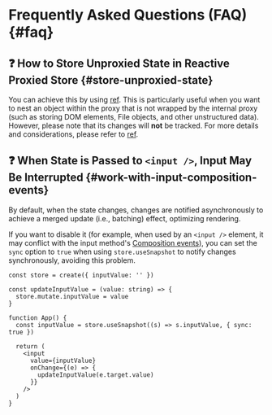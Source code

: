 # Frequently Asked Questions (FAQ) {#faq}

## ❓ How to Store Unproxied State in Reactive Proxied Store \{#store-unproxied-state}

You can achieve this by using [ref](/reference/advanced/ref). This is particularly useful when you want to nest an object within the proxy that is not wrapped by the internal proxy (such as storing DOM elements, File objects, and other unstructured data). However, please note that its changes will **not** be tracked. For more details and considerations, please refer to [ref](/reference/advanced/ref).

## ❓ When State is Passed to `<input />`, Input May Be Interrupted \{#work-with-input-composition-events}

By default, when the state changes, changes are notified asynchronously to achieve a merged update (i.e., batching) effect, optimizing rendering.

If you want to disable it (for example, when used by an `<input />` element, it may conflict with the input method's [Composition events](https://developer.mozilla.org/en-US/docs/Web/API/CompositionEvent)), you can set the `sync` option to `true` when using `store.useSnapshot` to notify changes synchronously, avoiding this problem.

```tsx {8}
const store = create({ inputValue: '' })

const updateInputValue = (value: string) => {
  store.mutate.inputValue = value
}

function App() {
  const inputValue = store.useSnapshot((s) => s.inputValue, { sync: true })

  return (
    <input
      value={inputValue}
      onChange={(e) => {
        updateInputValue(e.target.value)
      }}
    />
  )
}
```
